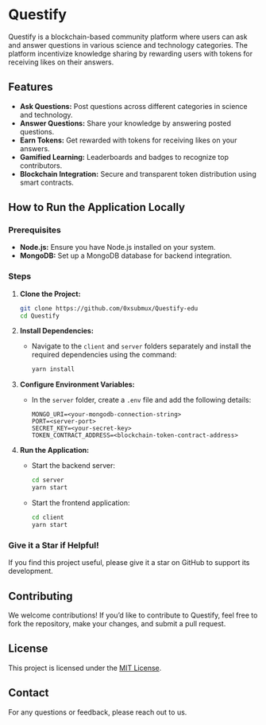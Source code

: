 # Questify

Questify is a blockchain-based community platform where users can ask and answer questions in various science and technology categories. The platform incentivize knowledge sharing by rewarding users with tokens for receiving likes on their answers.

## Features

- **Ask Questions:** Post questions across different categories in science and technology.
- **Answer Questions:** Share your knowledge by answering posted questions.
- **Earn Tokens:** Get rewarded with tokens for receiving likes on your answers.
- **Gamified Learning:** Leaderboards and badges to recognize top contributors.
- **Blockchain Integration:** Secure and transparent token distribution using smart contracts.

## How to Run the Application Locally

### Prerequisites

- **Node.js:** Ensure you have Node.js installed on your system.
- **MongoDB:** Set up a MongoDB database for backend integration.

### Steps

1. **Clone the Project:**

   ```bash
   git clone https://github.com/0xsubmux/Questify-edu
   cd Questify
   ```

2. **Install Dependencies:**

   - Navigate to the `client` and `server` folders separately and install the required dependencies using the command:
     ```bash
     yarn install
     ```

3. **Configure Environment Variables:**

   - In the `server` folder, create a `.env` file and add the following details:
     ```env
     MONGO_URI=<your-mongodb-connection-string>
     PORT=<server-port>
     SECRET_KEY=<your-secret-key>
     TOKEN_CONTRACT_ADDRESS=<blockchain-token-contract-address>
     ```

4. **Run the Application:**
   - Start the backend server:
     ```bash
     cd server
     yarn start
     ```
   - Start the frontend application:
     ```bash
     cd client
     yarn start
     ```

### Give it a Star if Helpful!

If you find this project useful, please give it a star on GitHub to support its development.

## Contributing

We welcome contributions! If you’d like to contribute to Questify, feel free to fork the repository, make your changes, and submit a pull request.

## License

This project is licensed under the [MIT License](LICENSE).

## Contact

For any questions or feedback, please reach out to us.
